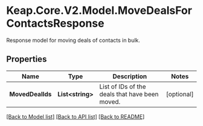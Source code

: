 # Keap.Core.V2.Model.MoveDealsForContactsResponse
Response model for moving deals of contacts in bulk.

## Properties

Name | Type | Description | Notes
------------ | ------------- | ------------- | -------------
**MovedDealIds** | **List&lt;string&gt;** | List of IDs of the deals that have been moved. | [optional] 

[[Back to Model list]](../README.md#documentation-for-models) [[Back to API list]](../README.md#documentation-for-api-endpoints) [[Back to README]](../README.md)

